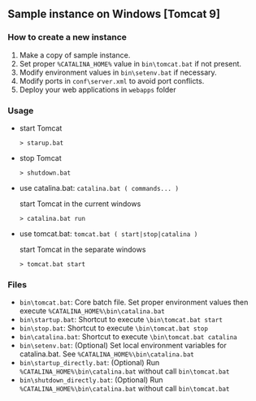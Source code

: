 ## Sample instance on Windows [Tomcat 9]

### How to create a new instance
1. Make a copy of sample instance.
2. Set proper `%CATALINA_HOME%` value in `bin\tomcat.bat` if not present.
3. Modify environment values in `bin\setenv.bat` if necessary.
4. Modify ports in `conf\server.xml` to avoid port conflicts.
5. Deploy your web applications in `webapps` folder 

### Usage
* start Tomcat
    ```
    > starup.bat
    ```

* stop Tomcat
    ```
    > shutdown.bat
    ```

* use catalina.bat: `catalina.bat ( commands... )`

    start Tomcat in the current windows

    ```
    > catalina.bat run
    ```
* use tomcat.bat: `tomcat.bat ( start|stop|catalina )`

    start Tomcat in the separate windows

    ```
    > tomcat.bat start
    ```

### Files
* `bin\tomcat.bat`:            Core batch file. Set proper environment values then execute `%CATALINA_HOME%\bin\catalina.bat`
* `bin\startup.bat`:           Shortcut to execute `\bin\tomcat.bat start`
* `bin\stop.bat`:              Shortcut to execute `\bin\tomcat.bat stop`
* `bin\catalina.bat`:          Shortcut to execute `\bin\tomcat.bat catalina`
* `bin\setenv.bat`:            (Optional) Set local environment variables for catalina.bat. See `%CATALINA_HOME%\bin\catalina.bat` 
* `bin\startup_directly.bat`:  (Optional) Run `%CATALINA_HOME%\bin\catalina.bat` without call `bin\tomcat.bat`
* `bin\shutdown_directly.bat`: (Optional) Run `%CATALINA_HOME%\bin\catalina.bat` without call `bin\tomcat.bat`